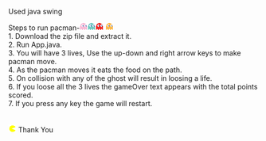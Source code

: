 Used java swing
<head>Steps to run pacman-</head><img src="Pacman/src/pinkGhost.png"><img src="Pacman/src/blueGhost.png"><img src="Pacman/src/redGhost.png">
<img src="Pacman/src/orangeGhost.png">
<br>
1. Download the zip file and extract it.
<br>
2. Run App.java.
<br>
3. You will have 3 lives, Use the up-down and right arrow keys to make pacman move.
<br>
4. As the pacman moves it eats the food on the path.
<br>
5. On collision with any of the ghost will result in loosing a life.
<br>
6. If you loose all the 3 lives the gameOver text appears with the total points scored.
<br>
7. If you press any key the game will restart.

<br>
<br>
<br><img src="Pacman/src/pacmanRight.png">
Thank You
